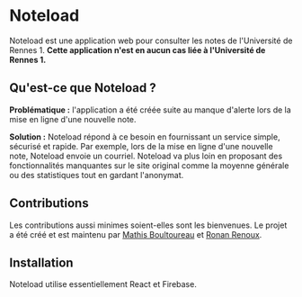 # Noteload

Noteload est une application web pour consulter les notes de l'Université de Rennes 1. **Cette application n'est en aucun cas liée à l'Université de Rennes 1.**

## Qu'est-ce que Noteload ?

**Problématique :** l'application a été créée suite au manque d'alerte lors de la mise en ligne d'une nouvelle note.

**Solution :** Noteload répond à ce besoin en fournissant un service simple, sécurisé et rapide. Par exemple, lors de la mise en ligne d'une nouvelle note, Noteload envoie un courriel. Noteload va plus loin en proposant des fonctionnalités manquantes sur le site original comme la moyenne générale ou des statistiques tout en gardant l'anonymat.

## Contributions

Les contributions aussi minimes soient-elles sont les bienvenues. Le projet a été créé et est maintenu par [Mathis Boultoureau](https://github.com/mboultoureau) et [Ronan Renoux](https://github.com/ronanren).

## Installation

Noteload utilise essentiellement React et Firebase.
